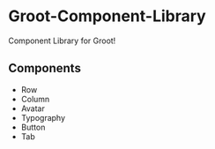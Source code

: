 # Groot-Component-Library

Component Library for Groot!

## Components

- Row
- Column
- Avatar
- Typography
- Button
- Tab
